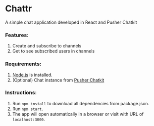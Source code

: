 
# Chattr
A simple chat application developed in React and Pusher Chatkit

### Features:
1. Create and subscribe to channels
2. Get to see subscribed users in channels

### Requirements:
1. [Node.js](https://nodejs.org/en/) is installed.
2. (Optional) Chat instance from [Pusher Chatkit](https://pusher.com/chatkit)

### Instructions:
1. Run `npm install` to download all dependencies from package.json.
2. Run `npm start`.
3. The app will open automatically in a browser or visit with URL of `localhost:3000`.
